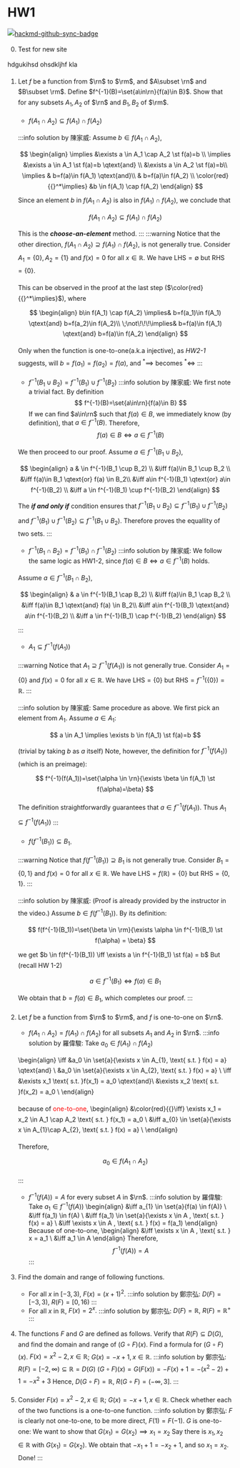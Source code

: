 # HW1

[![hackmd-github-sync-badge](https://hackmd.io/I5CpqKyjQ-6MdT3L03N0mw/badge)](https://hackmd.io/I5CpqKyjQ-6MdT3L03N0mw)


<style>
p{
line-height:1.7em;
}
.markdown-body >*{
font-family: Georgia;
}
</style>

$$
                %粗體%
    \newcommand{\b}[1]{\mathbf{#1}}
                %Real Number%
    \newcommand{\r}{\mathbb{R}}
                %R^n%
    \newcommand{\rn}{\mathbb{R}^n}
                %R^m%
    \newcommand{\rm}{\mathbb{R}^m}
                %N%
    \newcommand{\n}{\mathbb{N}}
                %epsilon%
    \newcommand{\e}{\epsilon}
    \newcommand{\ve}{\varepsilon}
                %such that 縮寫，加空格%
    \newcommand{\st}{\quad \text{s.t.} \quad}
                %前後空格的文字%
    \newcommand{\qtext}[1]{\quad \text{#1} \quad}
                %把{A|B}變成 \set{A}{B}%
    \newcommand{\set}[2]{ \left\{ #1 \mid #2 \right\}}
$$

0. Test for new site

hdgukihsd ohsdkljhf kla
<!-- -------1-1----------------- -->

1. Let $f$ be a function from $\rn$ to $\rm$, and $A\subset \rn$ and $B\subset \rm$. Define $f^{-1}(B)=\set{a\in\rn}{f(a)\in B}$. Show that for any subsets $A_{1}, A_{2}$ of $\rn$ and $B_{1}, B_{2}$ of $\rm$.
   * $f\left(A_{1} \cap A_{2}\right) \subseteq f\left(A_{1}\right) \cap f\left(A_{2}\right)$ 
    
   :::info
   solution by 陳家威:
   Assume $b \in f(A_1 \cap A_2)$, 
   $$
   \begin{align}
   \implies &\exists a \in A_1 \cap A_2 \st f(a)=b \\
   \implies &\exists a \in A_1 \st f(a)=b \qtext{and} \\
   &\exists a \in A_2 \st f(a)=b\\
   \implies & b=f(a)\in f(A_1) \qtext{and}\\
   & b=f(a)\in f(A_2) \\
   \color{red}{{}^*\implies} &b \in f(A_1) \cap f(A_2)
   \end{align}
   $$
   Since an element $b$ in $f(A_1 \cap A_2)$ is also in  $f(A_1) \cap f(A_2)$, we conclude that 
   $$f(A_1 \cap A_2) \subseteq f(A_1) \cap f(A_2)
   $$
   This is the ***choose-an-element*** method.
   ::: 
      :::warning
   Notice that the other direction,  $f\left(A_{1} \cap A_{2}\right) \supseteq f\left(A_{1}\right) \cap f\left(A_{2}\right)$, is not generally true. Consider $A_1=\{0\}, A_2=\{1\}$ and $f(x)=0$ for all $x\in \mathbb{R}$. We have LHS$=\emptyset$ but RHS$=\{0\}$.
   
   This can be observed in the proof at the last step ($\color{red}{{}^*\implies}$), where 
   $$
   \begin{align}
       b\in f(A_1) \cap f(A_2)
       \implies& b=f(a_1)\in f(A_1) \qtext{and} b=f(a_2)\in f(A_2)\\
       \;\not\!\!\!\implies& b=f(a)\in f(A_1) \qtext{and} b=f(a)\in f(A_2)
    \end{align}
   $$
   
   Only when the function is one-to-one(a.k.a injective), as *HW2-1* suggests, will $b=f(a_1)=f(a_2)=f(a)$, and ${}^*\implies$ becomes ${}^*\iff$
    :::
   
   <!--1-2 ------------------------ -->
   
   * $f^{-1}\left(B_{1} \cup B_{2}\right)=f^{-1}\left(B_{1}\right) \cup f^{-1}\left(B_{2}\right)$
    :::info
    solution by 陳家威:
    We first note a trivial fact. By definition
    $$
    f^{-1}(B)=\set{a\in\rn}{f(a)\in B}
    $$
    If we can find $a\in\rn$ such that $f(a)\in B$, we immediately know (by definition), that $a\in f^{-1}(B)$. Therefore, 
    $$
    f(a) \in B \iff a\in f^{-1}(B)
    $$
    
    We then proceed to our proof. 
    Assume $a \in f^{-1}(B_1 \cup B_2)$, 
    $$
    \begin{align}
    a & \in f^{-1}(B_1 \cup B_2)  \\ 
    &\iff f(a)\in B_1 \cup B_2 \\
    &\iff f(a)\in B_1 \qtext{or} f(a) \in B_2\\
    &\iff a\in f^{-1}(B_1) \qtext{or} a\in f^{-1}(B_2) \\
    &\iff a \in f^{-1}(B_1) \cup f^{-1}(B_2)
    \end{align}
    $$
    The ***if and only if*** condition ensures that $f^{-1}(B_1 \cup B_2) \subseteq f^{-1}(B_1) \cup f^{-1}(B_2)$ and $f^{-1}(B_1) \cup f^{-1}(B_2) \subseteq f^{-1}(B_1 \cup B_2)$. Therefore proves the equallity of two sets.
    :::
    
    <!--1-3 ------------------------ -->
   * $f^{-1}\left(B_{1} \cap B_{2}\right)=f^{-1}\left(B_{1}\right) \cap f^{-1}\left(B_{2}\right)$
   :::info
   solution by 陳家威:
   We follow the same logic as HW1-2, since $f(a) \in B \iff a\in f^{-1}(B)$ holds.
   
   Assume $a \in f^{-1}(B_1 \cap B_2)$, 
    $$
    \begin{align}
    & a \in f^{-1}(B_1 \cap B_2)   \\ 
    &\iff f(a)\in B_1 \cap B_2 \\
    &\iff f(a)\in B_1 \qtext{and} f(a) \in B_2\\
    &\iff a\in f^{-1}(B_1) \qtext{and} a\in f^{-1}(B_2) \\
    &\iff a \in f^{-1}(B_1) \cap f^{-1}(B_2)
    \end{align}
    $$
   :::
   
   <!--1-4 ------------------------ -->
   * $A_{1} \subseteq f^{-1}\left(f\left(A_{1}\right)\right)$
   
   :::warning
    Notice that $A_1 \supseteq f^{-1}\left(f\left(A_{1}\right)\right)$ is not generally true. Consider $A_1=\{0\}$ and $f(x)=0$ for all $x\in \mathbb{R}$. We have LHS$=\{0\}$ but RHS$=f^{-1}\left(\{0\}\right)=\mathbb{R}$.
   :::
   
   :::info
   solution by 陳家威:
   Same procedure as above. We first pick an element from  $A_1$. Assume $a \in A_1$:
   $$
   a \in A_1 \implies \exists b \in f(A_1) \st f(a)=b
   $$
   (trivial by taking $b$ as $a$ itself)
   Note, however, the definition for $f^{-1}(f(A_1))$ (which is an preimage):
   $$
   f^{-1}(f(A_1))=\set{\alpha \in \rn}{\exists \beta \in f(A_1) \st f(\alpha)=\beta}
   $$

    The definition straightforwardly guarantees that $a \in f^{-1}(f(A_1))$. Thus $A_{1} \subseteq f^{-1}\left(f\left(A_{1}\right)\right)$
   :::
   
   <!--1-5 ------------------------ -->
   * $f\left(f^{-1}\left(B_{1}\right)\right) \subseteq B_{1}$.
   
   :::warning
   Notice that $f\left(f^{-1}\left(B_{1}\right)\right) \supseteq B_{1}$ is not generally true. Consider $B_1=\{0,1\}$ and $f(x)=0$ for all $x\in \mathbb{R}$. We have LHS$=f(\mathbb{R})=\{0\}$ but RHS$=\{0,1\}$.
   :::
  
   :::info
   solution by 陳家威: 
   (Proof is already provided by the instructor in the video.)
   Assume $b \in f(f^{-1}(B_1))$. By its definition:
   $$
   f(f^{-1}(B_1))=\set{\beta \in \rm}{\exists \alpha \in f^{-1}(B_1) \st f(\alpha) = \beta}
   $$
   we get $b \in f(f^{-1}(B_1)) \iff \exists a \in f^{-1}(B_1) \st f(a) = b$
   But (recall HW 1-2) 
   $$
   a \in f^{-1}(B_1) \iff f(a)\in B_1
   $$
   We obtain that $b=f(a)\in B_1$, which completes our proof.
   :::
   
   
   <!--2-1 ------------------------ -->
   
2. Let $f$ be a function from $\rn$ to $\rm$, and $f$ is one-to-one on $\rn$.
   *  $f(A_{1}\cap A_{2})=f(A_{1})\cap f(A_{2})$ for all subsets $A_{1}$ and $A_{2}$ in $\rn$.
   :::info
   solution by 羅偉駿:
   Take $a_0\in f(A_{1})\cap f(A_{2})$
   
   \begin{align}
   \iff &a_0 \in \set{a}{\exists x \in A_{1}, \text{ s.t. } f(x) = a} \qtext{and} \\
   &a_0 \in \set{a}{\exists x \in A_{2}, \text{ s.t. } f(x) = a} \\
   \iff &\exists x_1 \text{ s.t. }f(x_1) = a_0  \qtext{and}\\ 
   &\exists x_2 \text{ s.t. }f(x_2) = a_0 \\
   \end{align}
   
   because of <span style="color:red">one-to-one</span>,
   \begin{align}
   &\color{red}{{}\iff} \exists x_1  = x_2 \in A_1 \cap A_2 \text{ s.t. } f(x_1) = a_0 \\
   &\iff a_{0} \in  \set{a}{\exists x \in A_{1}\cap A_{2}, \text{ s.t. } f(x) = a} \\
   \end{align}
   
   Therefore,
   $$
   a_0 \in f(A_{1}\cap A_{2})
   $$
   
   :::
   
   <!--2-2 ------------------------ -->
   
   * $f^{-1}(f(A))=A$ for every subset $A$ in $\rn$.
   :::info
   solution by 羅偉駿:
   Take $a_1 \in f^{-1}(f(A))$
   \begin{align}
   &\iff a_{1} \in  \set{a}{f(a) \in f(A)} \\
   &\iff f(a_1) \in f(A)  \\
   &\iff f(a_1) \in \set{a}{\exists x \in A , \text{ s.t. } f(x) = a} \\
   &\iff \exists x \in A , \text{ s.t. } f(x) = f(a_1)
   \end{align}
   Because of one-to-one,
   \begin{align}
   &\iff \exists x \in A , \text{ s.t. } x = a_1 \\
   &\iff a_1 \in A
   \end{align}
   Therefore,
   $$
   f^{-1}(f(A)) = A
   $$
   :::

   
   <!--3-1 ------------------------ -->
   
3. Find the domain and range of following functions.
   * For all $x$ in $[-3,3$), $F(x)=(x+1)^{2}.$
   :::info
   solution by 鄭宗弘:   $D(F)=[-3,3),\ R(F)=[0,16)$
   :::
   
   <!--3-2 ------------------------ -->
   * For all $x$ in $\mathbb{R}$, $F(x) = 2^{x}.$
   :::info
   solution by 鄭宗弘: $D(F)=\mathbb{R},\ R(F)=\mathbb{R}^+$
   :::
   
   <!--4-1 ------------------------ -->
   
4. The functions $F$ and $G$ are defined as follows. Verify that $R(F)\subseteq D(G)$, and find the domain and range of $(G\circ F)(x).$  Find a formula for $(G\circ F)(x).$ $F(x)=x^{2}-2, x\in \mathbb{R}$; $G(x) = -x + 1, x\in \mathbb{R}.$
   :::info
   solution by 鄭宗弘: 
   $R(F)=[-2,\infty)\subseteq\mathbb{R}=D(G)$
   $(G\circ F)(x)=G(F(x))=-F(x)+1=-(x^2-2)+1=-x^2+3$
   Hence, $D(G\circ F)=\mathbb{R},\ R(G\circ F)=(-\infty,3]$.
   :::
   
   <!--5-1 ------------------------ -->
   
   
5. Consider $F(x)=x^{2}-2, x\in \mathbb{R}$; $G(x)=-x+1, x\in \mathbb{R}$. Check whether each of the two functions is a one-to-one function.
   :::info
   solution by 鄭宗弘:
   $F$ is clearly not one-to-one, to be more direct, $F(1)=F(-1)$.
   $G$ is one-to-one: We want to show that $G(x_1)=G(x_2)\implies x_1=x_2$
   Say there is $x_1,x_2\in\mathbb{R}$ with $G(x_1)=G(x_2)$.    We obtain that $-x_1+1=-x_2+1$, and so $x_1=x_2$. Done!
   :::
   


